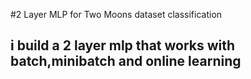#2 Layer MLP for Two Moons dataset classification
## i build a 2 layer mlp that works with batch,minibatch and online learning
##
